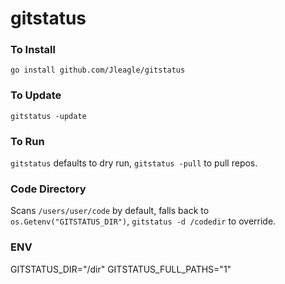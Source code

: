 # gitstatus

### To Install

`go install github.com/Jleagle/gitstatus`

### To Update

`gitstatus -update`

### To Run

`gitstatus` defaults to dry run, `gitstatus -pull` to pull repos.

### Code Directory

Scans `/users/user/code` by default, falls back to `os.Getenv("GITSTATUS_DIR")`, `gitstatus -d /codedir` to override.

### ENV

GITSTATUS_DIR="/dir"
GITSTATUS_FULL_PATHS="1"
